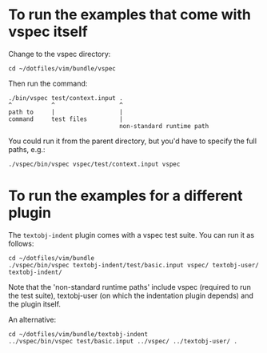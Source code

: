 To run the examples that come with vspec itself
===============================================

Change to the vspec directory:

    cd ~/dotfiles/vim/bundle/vspec

Then run the command:

    ./bin/vspec test/context.input .
    ^           ^                  ^
    path to     |                  |
    command     test files         |
                                   non-standard runtime path

You could run it from the parent directory, but you'd have to specify the full paths, e.g.:

    ./vspec/bin/vspec vspec/test/context.input vspec

To run the examples for a different plugin
==========================================

The `textobj-indent` plugin comes with a vspec test suite. You can run it as follows:

    cd ~/dotfiles/vim/bundle
    ./vspec/bin/vspec textobj-indent/test/basic.input vspec/ textobj-user/ textobj-indent/

Note that the 'non-standard runtime paths' include vspec (required to run the test suite), textobj-user (on which the indentation plugin depends) and the plugin itself.

An alternative:

    cd ~/dotfiles/vim/bundle/textobj-indent
    ../vspec/bin/vspec test/basic.input ../vspec/ ../textobj-user/ .
